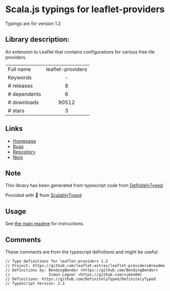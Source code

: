 
# Scala.js typings for leaflet-providers

Typings are for version 1.2

## Library description:
An extension to Leaflet that contains configurations for various free tile providers.

|                    |                 |
| ------------------ | :-------------: |
| Full name          | leaflet-providers |
| Keywords           | - |
| # releases         | 8 |
| # dependents       | 6 |
| # downloads        | 90512 |
| # stars            | 3 |

## Links
- [Homepage](https://github.com/leaflet-extras/leaflet-providers#readme)
- [Bugs](https://github.com/leaflet-extras/leaflet-providers/issues)
- [Repository](https://github.com/leaflet-extras/leaflet-providers)
- [Npm](https://www.npmjs.com/package/leaflet-providers)
    


## Note
This library has been generated from typescript code from [DefinitelyTyped](https://definitelytyped.org).

Provided with :purple_heart: from [ScalablyTyped](https://github.com/oyvindberg/ScalablyTyped)

## Usage
See [the main readme](../../readme.md) for instructions.

## Comments

These comments are from the typescript definitions and might be useful:
```
// Type definitions for leaflet-providers 1.2
// Project: https://github.com/leaflet-extras/leaflet-providers#readme
// Definitions by: BendingBender <https://github.com/BendingBender>
//                 Simon Legner <https://github.com/simon04>
// Definitions: https://github.com/DefinitelyTyped/DefinitelyTyped
// TypeScript Version: 2.3

```

